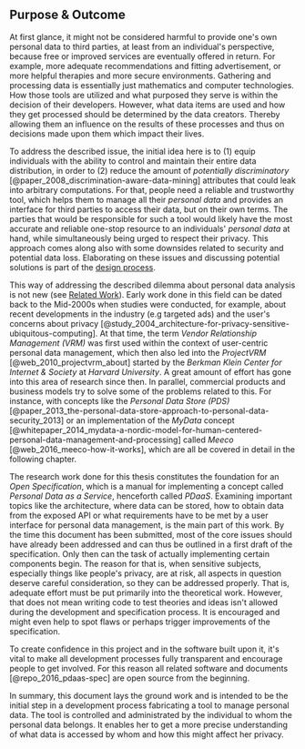 ## Purpose & Outcome



At first glance, it might not be considered harmful to provide one's own personal data to third 
parties, at least from an individual's perspective, because free or improved services are 
eventually offered in return. For example, more adequate recommendations and fitting advertisement,
or more helpful therapies and more secure environments. 
Gathering and processing data is essentially just mathematics and computer technologies. How those 
tools are utilized and what purposed they serve is within the decision of their developers. 
However, what data items are used and how they get processed should be determined by the data 
creators. Thereby allowing them an  influence on the results of these processes and thus on 
decisions made upon them which impact their lives.

To address the described issue, the initial idea here is to (1) equip individuals with the ability 
to control and maintain their entire data distribution, in order to (2) reduce the amount of 
*potentially discriminatory* [@paper_2008_discrimination-aware-data-mining] attributes that could 
leak into arbitrary computations. For that, people need a reliable and trustworthy tool, which helps 
them to manage all their *personal data* and provides an interface for third parties to access their 
data, but on their own terms. The parties that would be responsible for such a tool would likely 
have the most accurate and reliable one-stop resource to an individuals' *personal data* at hand, 
while simultaneously being urged to respect their privacy. This approach comes along also with some 
downsides related to security and potential data loss. Elaborating on these issues and discussing 
potential solutions is part of the [design process](#design-discussion).

This way of addressing the described dilemma about personal data analysis is not new (see 
[Related Work](#related-work)). Early work done in this field can be dated back to the Mid-2000s 
when studies were conducted, for example, about recent developments in the industry (e.g targeted 
ads) and the user's concerns about privacy 
[@study_2004_architecture-for-privacy-sensitive-ubiquitous-computing]. At that time, the term 
*Vendor Relationship Management (VRM)* was first used within the context of user-centric personal 
data management, which then also led into the *ProjectVRM* [@web_2010_projectvrm_about] started by 
the *Berkman Klein Center for Internet & Society* at *Harvard University*. 
A great amount of effort has gone into this area of research since then. In parallel, commercial 
products and business models try to solve some of the problems related to this. For instance, 
with concepts like the *Personal Data Store (PDS)* 
[@paper_2013_the-personal-data-store-approach-to-personal-data-security_2013] or an implementation
of the *MyData* concept 
[@whitepaper_2014_mydata-a-nordic-model-for-human-centered-personal-data-management-and-processing] 
called *Meeco* [@web_2016_meeco-how-it-works], which are all be covered in detail in the 
following chapter.

The research work done for this thesis constitutes the foundation for an *Open Specification*, 
which is a manual for implementing a concept called *Personal Data as a Service*, henceforth called 
*PDaaS*. Examining important topics like the architecture, where data can 
be stored, how to obtain data from the exposed API or what requirements have to be met by a user 
interface for personal data management, is the main part of this work. By the time this document has been 
submitted, most of the core issues should have already been addressed and can thus be outlined in a 
first draft of the specification. 
Only then can the task of actually implementing certain components begin. The reason for that is, 
when sensitive subjects, especially things like people's privacy, are at risk, all aspects in 
question deserve careful consideration, so they can be addressed properly. That is, adequate effort 
must be put primarily into the theoretical work. However, that does not mean writing code to 
test theories and ideas isn't allowed during the development and specification process. It is 
encouraged and might even help to spot flaws or perhaps trigger improvements of the specification.

To create confidence in this project and in the software built upon it, 
it's vital to make all development processes fully transparent and encourage people to get involved.
For this reason all related software and documents [@repo_2016_pdaas-spec] are open source from the beginning.

In summary, this document lays the ground work and is intended to be the initial step in a 
development process fabricating a tool to manage personal data. The tool is controlled and 
administrated by the individual to whom the personal data belongs. It enables her to get a more 
precise understanding of what data is accessed by whom and how this might affect her privacy.
